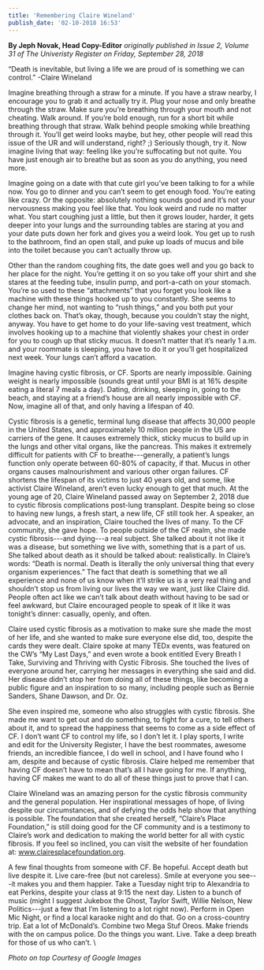 ```yaml
---
title: 'Remembering Claire Wineland'
publish_date: '02-10-2018 16:53'
---
```


**By Jeph Novak, Head Copy-Editor** _originally published in Issue 2, Volume 31 of The Univeristy Register on Friday, September 28, 2018_

“Death is inevitable, but living a life we are proud of is something we can control.” -Claire Wineland

 Imagine breathing through a straw for a minute. If you have a straw nearby, I encourage you to grab it and actually try it. Plug your nose and only breathe through the straw. Make sure you’re breathing through your mouth and not cheating. Walk around. If you’re bold enough, run for a short bit while breathing through that straw. Walk behind people smoking while breathing through it. You’ll get weird looks maybe, but hey, other people will read this issue of the UR and will understand, right? ;) Seriously though, try it. Now imagine living that way: feeling like you’re suffocating but not quite. You have just enough air to breathe but as soon as you do anything, you need more. 

Imagine going on a date with that cute girl you’ve been talking to for a while now. You go to dinner and you can’t seem to get enough food. You’re eating like crazy. Or the opposite: absolutely nothing sounds good and it’s not your nervousness making you feel like that. You look weird and rude no matter what. You start coughing just a little, but then it grows louder, harder, it gets deeper into your lungs and the surrounding tables are staring at you and your date puts down her fork and gives you a weird look. You get up to rush to the bathroom, find an open stall, and puke up loads of mucus and bile into the toilet because you can’t actually throw up. 

Other than the random coughing fits, the date goes well and you go back to her place for the night. You’re getting it on so you take off your shirt and she stares at the feeding tube, insulin pump, and port-a-cath on your stomach. You’re so used to these “attachments” that you forget you look like a machine with these things hooked up to you constantly. She seems to change her mind, not wanting to “rush things,” and you both put your clothes back on. That’s okay, though, because you couldn’t stay the night, anyway. You have to get home to do your life-saving vest treatment, which involves hooking up to a machine that violently shakes your chest in order for you to cough up that sticky mucus. It doesn’t matter that it’s nearly 1 a.m. and your roommate is sleeping, you have to do it or you’ll get hospitalized next week. Your lungs can’t afford a vacation.

Imagine having cystic fibrosis, or CF. Sports are nearly impossible. Gaining weight is nearly impossible (sounds great until your BMI is at 16% despite eating a literal 7 meals a day). Dating, drinking, sleeping in, going to the beach, and staying at a friend’s house are all nearly impossible with CF. Now, imagine all of that, and only having a lifespan of 40.

Cystic fibrosis is a genetic, terminal lung disease that affects 30,000 people in the United States, and approximately 10 million people in the US are carriers of the gene. It causes extremely thick, sticky mucus to build up in the lungs and other vital organs, like the pancreas. This makes it extremely difficult for patients with CF to breathe---generally, a patient’s lungs function only operate between 60-80% of capacity, if that. Mucus in other organs causes malnourishment and various other organ failures. CF shortens the lifespan of its victims to just 40 years old, and some, like activist Claire Wineland, aren’t even lucky enough to get that much.
At the young age of 20, Claire Wineland passed away on September 2, 2018 due to cystic fibrosis complications post-lung transplant. Despite being so close to having new lungs, a fresh start, a new life, CF still took her.  A speaker, an advocate, and an inspiration, Claire touched the lives of many. To the CF community, she gave hope. To people outside of the CF realm, she made cystic fibrosis---and dying---a real subject. She talked about it not like it was a disease, but something we live with, something that is a part of us. She talked about death as it should be talked about: realistically. In Claire’s words: “Death is normal. Death is literally the only universal thing that every organism experiences.” The fact that death is something that we all experience and none of us know when it’ll strike us is a very real thing and shouldn’t stop us from living our lives the way we want, just like Claire did. People often act like we can’t talk about death without having to be sad or feel awkward, but Claire encouraged people to speak of it like it was tonight’s dinner: casually, openly, and often.

Claire used cystic fibrosis as a motivation to make sure she made the most of her life, and she wanted to make sure everyone else did, too, despite the cards they were dealt. Claire spoke at many TEDx events, was featured on the CW’s “My Last Days,” and even wrote a book entitled Every Breath I Take, Surviving and Thriving with Cystic Fibrosis. She touched the lives of everyone around her, carrying her messages in everything she said and did. Her disease didn’t stop her from doing all of these things, like becoming a public figure and an inspiration to so many, including people such as Bernie Sanders, Shane Dawson, and Dr. Oz. 

She even inspired me, someone who also struggles with cystic fibrosis. She made me want to get out and do something, to fight for a cure, to tell others about it, and to spread the happiness that seems to come as a side effect of CF. I don’t want CF to control my life, so I don’t let it. I play sports, I write and edit for the University Register, I have the best roommates, awesome friends, an incredible fiancee, I do well in school, and I have found who I am, despite and because of cystic fibrosis. Claire helped me remember that having CF doesn’t have to mean that’s all I have going for me. If anything, having CF makes me want to do all of these things just to prove that I can. 

Claire Wineland was an amazing person for the cystic fibrosis community and the general population. Her inspirational messages of hope, of living despite our circumstances, and of defying the odds help show that anything is possible. The foundation that she created herself, “Claire’s Place Foundation,” is still doing good for the CF community and is a testimony to Claire’s work and dedication to making the world better for all with cystic fibrosis. If you feel so inclined, you can visit the website of her foundation at: www.clairesplacefoundation.org.

A few final thoughts from someone with CF. Be hopeful. Accept death but live despite it. Live care-free (but not careless). Smile at everyone you see---it makes you and them happier. Take a Tuesday night trip to Alexandria to eat Perkins, despite your class at 9:15 the next day. Listen to a bunch of music (might I suggest Jukebox the Ghost, Taylor Swift, Willie Nelson, New Politics---just a few that I’m listening to a lot right now). Perform in Open Mic Night, or find a local karaoke night and do that. Go on a cross-country trip. Eat a lot of McDonald’s. Combine two Mega Stuf Oreos. Make friends with the on campus police. Do the things you want. Live. Take a deep breath for those of us who can’t. \

_Photo on top Courtesy of Google Images_